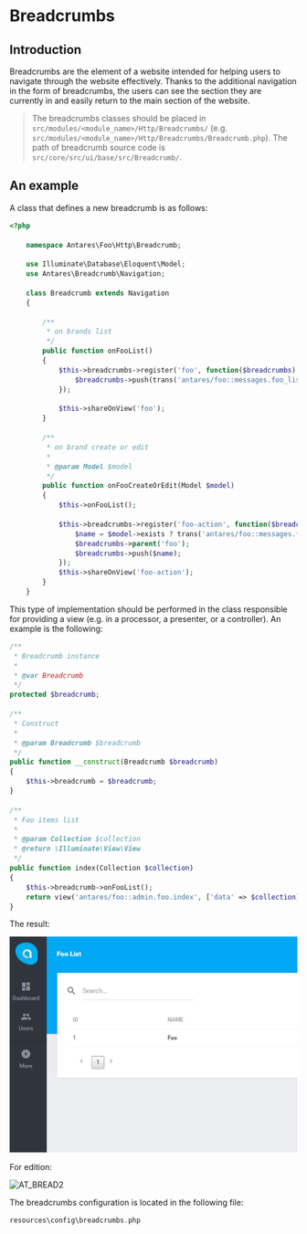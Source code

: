 # Breadcrumbs  

## Introduction

Breadcrumbs are the element of a website intended for helping users to navigate through the website effectively. Thanks to the additional navigation in the form of breadcrumbs, the users can see the section they are currently in and easily return to the main section of the website.

> The breadcrumbs classes should be placed in `src/modules/<module_name>/Http/Breadcrumbs/` (e.g. `src/modules/<module_name>/Http/Breadcrumbs/Breadcrumb.php`). The path of breadcrumb source code is `src/core/src/ui/base/src/Breadcrumb/`.

## An example

A class that defines a new breadcrumb is as follows:

```php
<?php
     
    namespace Antares\Foo\Http\Breadcrumb;
     
    use Illuminate\Database\Eloquent\Model;
    use Antares\Breadcrumb\Navigation;
     
    class Breadcrumb extends Navigation
    {
     
        /**
         * on brands list
         */
        public function onFooList()
        {
            $this->breadcrumbs->register('foo', function($breadcrumbs) {
                $breadcrumbs->push(trans('antares/foo::messages.foo_list'), handles('antares::foo/index'));
            });
     
            $this->shareOnView('foo');
        }
     
        /**
         * on brand create or edit
         *
         * @param Model $model
         */
        public function onFooCreateOrEdit(Model $model)
        {
            $this->onFooList();
     
            $this->breadcrumbs->register('foo-action', function($breadcrumbs) use($model) {
                $name = $model->exists ? trans('antares/foo::messages.foo_update', ['name' => $model->name]) : trans('antares/foo::messages.foo_create');
                $breadcrumbs->parent('foo');
                $breadcrumbs->push($name);
            });
            $this->shareOnView('foo-action');
        }
    }
```    
    
This type of implementation should be performed in the class responsible for providing a view (e.g. in a processor, a presenter, or a controller). An example is the following:

```php
/**
 * Breadcrumb instance
 *
 * @var Breadcrumb
 */
protected $breadcrumb;
 
/**
 * Construct
 *
 * @param Breadcrumb $breadcrumb
 */
public function __construct(Breadcrumb $breadcrumb)
{
    $this->breadcrumb = $breadcrumb;
}
 
/**
 * Foo items list
 *
 * @param Collection $collection
 * @return \Illuminate\View\View
 */
public function index(Collection $collection)
{
    $this->breadcrumb->onFooList();
    return view('antares/foo::admin.foo.index', ['data' => $collection]);
}
```

The result:

![AT_BREAD1](../img/docs/services/breadcrumbs/AT_BREAD1.png)
  
For edition:

![AT_BREAD2](../img/docs/services/breadcrumbs/AT_BREAD2.png)
  
The breadcrumbs configuration is located in the following file:

```php
resources\config\breadcrumbs.php
```


